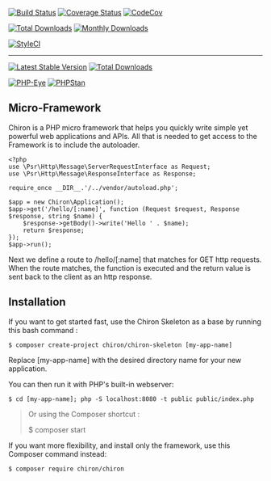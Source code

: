 [![Build Status](https://travis-ci.org/ncou/Chiron.svg?branch=master)](https://travis-ci.org/ncou/Chiron)
[![Coverage Status](https://coveralls.io/repos/github/ncou/Chiron/badge.svg?branch=master)](https://coveralls.io/github/ncou/Chiron?branch=master)
[![CodeCov](https://codecov.io/gh/ncou/Chiron/branch/master/graph/badge.svg)](https://codecov.io/gh/ncou/Chiron)

[![Total Downloads](https://img.shields.io/packagist/dt/chiron/chiron.svg?style=flat-square)](https://packagist.org/packages/chiron/chiron/stats)
[![Monthly Downloads](https://img.shields.io/packagist/dm/chiron/chiron.svg?style=flat-square)](https://packagist.org/packages/chiron/chiron/stats)

[![StyleCI](https://styleci.io/repos/125737330/shield?style=flat)](https://styleci.io/repos/125737330)

--------------------------------

[![Latest Stable Version](https://poser.pugx.org/nesbot/carbon/v/stable.png)](https://packagist.org/packages/nesbot/carbon)
[![Total Downloads](https://poser.pugx.org/nesbot/carbon/downloads.png)](https://packagist.org/packages/nesbot/carbon)

[![PHP-Eye](https://php-eye.com/badge/nesbot/carbon/tested.svg?style=flat)](https://php-eye.com/package/nesbot/carbon)
[![PHPStan](https://img.shields.io/badge/PHPStan-enabled-brightgreen.svg?style=flat)](https://github.com/phpstan/phpstan)




Micro-Framework
---------------

Chiron is a PHP micro framework that helps you quickly write simple yet powerful web applications and APIs.
All that is needed to get access to the Framework is to include the autoloader.

    <?php
    use \Psr\Http\Message\ServerRequestInterface as Request;
    use \Psr\Http\Message\ResponseInterface as Response;
    
    require_once __DIR__.'/../vendor/autoload.php';
    
    $app = new Chiron\Application();
    $app->get('/hello/[:name]', function (Request $request, Response $response, string $name) {
        $response->getBody()->write('Hello ' . $name);
        return $response;
    });
    $app->run();

Next we define a route to /hello/[:name] that matches for GET http requests. When the route matches, the function is executed and the return value is sent back to the client as an http response.

Installation
------------

If you want to get started fast, use the Chiron Skeleton as a base by running this bash command :

    $ composer create-project chiron/chiron-skeleton [my-app-name]

Replace [my-app-name] with the desired directory name for your new application.

You can then run it with PHP's built-in webserver:

    $ cd [my-app-name]; php -S localhost:8080 -t public public/index.php

>Or using the Composer shortcut :
>
>$ composer start

If you want more flexibility, and install only the framework, use this Composer command instead:

    $ composer require chiron/chiron
